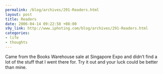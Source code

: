 ```yaml
--- 
permalink: /blog/archives/291-Readers.html
layout: post
title: Readers
date: 2006-04-14 09:22:58 +08:00
s9y_link: http://www.iphoting.com/blog/archives/291-Readers.html
categories: 
- life
- thoughts
---
```

<p class="break"><p>Came from the Books Warehouse sale at Singapore Expo and didn&#8217;t find a lot of the stuff that I went there for. Try it out and your luck could be better than mine.</p></p>
